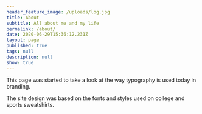 ```yaml
---
header_feature_image: /uploads/log.jpg
title: About
subtitle: All about me and my life
permalink: /about/
date: 2020-06-29T15:36:12.231Z
layout: page
published: true
tags: null
description: null
show: true
---
```

This page was started to take a look at the way typography is used today in branding. 

The site design was based on the fonts and styles used on college and sports sweatshirts.